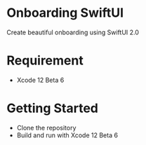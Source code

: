 # Onboarding SwiftUI
Create beautiful onboarding using SwiftUI 2.0

# Requirement
- Xcode 12 Beta 6

# Getting Started
- Clone the repository
- Build and run with Xcode 12 Beta 6
